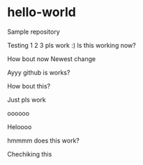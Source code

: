 # hello-world
Sample repository

Testing 1 2 3 pls work :)
Is this working now?

How bout now
Newest change

Ayyy github is works?

How bout this?

Just pls work 

oooooo

Heloooo

hmmmm does this work?


Chechiking this
